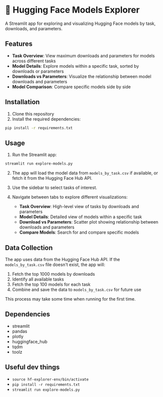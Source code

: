 # 🤗 Hugging Face Models Explorer

A Streamlit app for exploring and visualizing Hugging Face models by task, downloads, and parameters.

## Features

- **Task Overview**: View maximum downloads and parameters for models across different tasks
- **Model Details**: Explore models within a specific task, sorted by downloads or parameters
- **Downloads vs Parameters**: Visualize the relationship between model downloads and parameters
- **Model Comparison**: Compare specific models side by side

## Installation

1. Clone this repository
2. Install the required dependencies:

```bash
pip install -r requirements.txt
```

## Usage

1. Run the Streamlit app:

```bash
streamlit run explore-models.py
```

2. The app will load the model data from `models_by_task.csv` if available, or fetch it from the Hugging Face Hub API.

3. Use the sidebar to select tasks of interest.

4. Navigate between tabs to explore different visualizations:
   - **Task Overview**: High-level view of tasks by downloads and parameters
   - **Model Details**: Detailed view of models within a specific task
   - **Download vs Parameters**: Scatter plot showing relationship between downloads and parameters
   - **Compare Models**: Search for and compare specific models

## Data Collection

The app uses data from the Hugging Face Hub API. If the `models_by_task.csv` file doesn't exist, the app will:

1. Fetch the top 1000 models by downloads
2. Identify all available tasks
3. Fetch the top 100 models for each task
4. Combine and save the data to `models_by_task.csv` for future use

This process may take some time when running for the first time.

## Dependencies

- streamlit
- pandas
- plotly
- huggingface_hub
- tqdm
- toolz

## Useful dev things

- `source hf-explorer-env/bin/activate`
- `pip install -r requirements.txt`
- `streamlit run explore-models.py`
